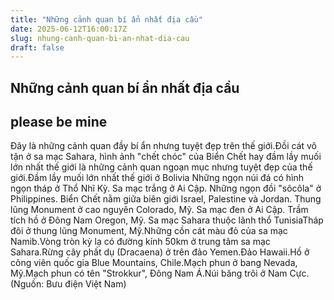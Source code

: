 ```yaml
---
title: "Những cảnh quan bí ẩn nhất địa cầu"
date: 2025-06-12T16:00:17Z
slug: nhung-canh-quan-bi-an-nhat-dia-cau
draft: false
---
```


## Những cảnh quan bí ẩn nhất địa cầu

## please be mine

Đây là những cảnh quan đầy bí ẩn nhưng tuyệt đẹp trên thế giới.Đồi cát vô tận ở sa mạc Sahara, hình ảnh "chết chóc" của Biển Chết hay đầm lầy muối lớn nhất thế giới là những cảnh quan ngoạn mục nhưng tuyệt đẹp của thế giới.Đầm lầy muối lớn nhất thế giới ở Bolivia Những ngọn núi đá có hình ngọn tháp ở Thổ Nhĩ Kỳ. Sa mạc trắng ở Ai Cập. Những ngọn đồi "sôcôla" ở Philippines. Biển Chết nằm giữa biên giới Israel, Palestine và Jordan. Thung lũng Monument ở cao nguyên Colorado, Mỹ. Sa mạc đen ở Ai Cập. Trầm tích hồ ở Đông Nam Oregon, Mỹ. Sa mạc Sahara thuộc lãnh thổ TunisiaTháp đôi ở thung lũng Monument, Mỹ.Những cồn cát màu đỏ của sa mạc Namib.Vòng tròn kỳ lạ có đường kính 50km ở trung tâm sa mạc Sahara.Rừng cây phất dụ (Dracaena) ở trên đảo Yemen.Đảo Hawaii.Hồ ở công viên quốc gia Blue Mountains, Chile.Mạch phun ở bang Nevada, Mỹ.Mạch phun có tên "Strokkur", Đông Nam Á.Núi băng trôi ở Nam Cực.(Nguồn: Bưu điện Việt Nam)